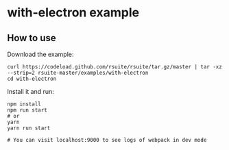 # with-electron example

## How to use

Download the example:

```
curl https://codeload.github.com/rsuite/rsuite/tar.gz/master | tar -xz --strip=2 rsuite-master/examples/with-electron
cd with-electron
```

Install it and run:

```
npm install
npm run start
# or
yarn
yarn run start

# You can visit localhost:9000 to see logs of webpack in dev mode
```
